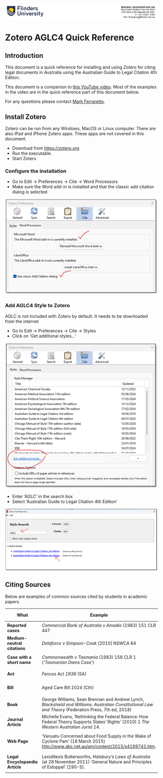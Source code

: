 <p align="center">
    <img src="../static/img/document_header.png" alt="Flinders University Header">
</p>

# Zotero AGLC4 Quick Reference

## Introduction
This document is a quick reference for installing and using Zotero for citing legal documents in Australia using the Australian Guide to Legal Citation 4th Edition.

This document is a companion to [this YouTube video](https://youtu.be/qd13d27LLCw). Most of the examples in the video are in the quick reference part of this document below.

For any questions please contact [Mark Ferraretto](https://people.flinders.edu.au/mark.ferraretto).

## Install Zotero
Zotero can be run from any Windows, MacOS or Linux computer. There are also iPad and iPhone Zotero apps. These apps are not covered in this document.

* Download from https://zotero.org
* Run the executable.
* Start Zotero

### Configure the installation
* Go to Edit -> Preferences -> Cite -> Word Processors
* Make sure the Word add-in is installed and that the classic add citation dialog is selected

<p align="center">
    <img src="../static/img/qref1.png" >
</p>

### Add AGLC4 Style to Zotero
AGLC is not included with Zotero by default. It needs to be downloaded from the internet
* Go to Edit -> Preferences -> Cite -> Styles
* Click on ‘Get additional styles…’
<p align="center">
    <img src="../static/img/qref2.png">
</p>

* Enter ‘AGLC’ in the search box
* Select ‘Australian Guide to Legal Citation 4th Edition’
<p align="center">
    <img src="../static/img/qref3.png">
</p>

## Citing Sources
Below are examples of common sources cited by students in academic papers.

What|Example|Add to Zotero
---|---|---
**Reported cases**|*Commercial Bank of Australia v Amadio* (1983) 151 CLR 447|<img src="../static/img/qrtable1_reported.png" width=600>
**Medium-neutral citations**|*Delaforce v Simpson-Cook* [2010] NSWCA 84|<img src="../static/img/qrtable2_mnc.png" width=600>
**Case with a short name**|*Commonwealth v Tasmania* (1983) 158 CLR 1 ('*Tasmanian Dams Case*')|<img src="../static/img/qrtable3_cwn.png" width=600>
**Act**|*Fences Act 1936* (SA)|<img src="../static/img/qrtable4_act.png" width=600>
**Bill**|Aged Care Bill 2024 (Cth)|<img src="../static/img/qrtable5_bill.png" width=600>
**Book**|George Williams, Sean Brennan and Andrew Lynch, *Blackshield and Williams: Australian Constitutional Law and Theory* (Federation Press, 7th ed, 2018)|<img src="../static/img/qrtable6_book.png" width=600>
**Journal Article**|Michelle Evans, ‘Rethinking the Federal Balance: How Federal Theory Supports States’ Rights’ (2010) 1 *The Western Australian Jurist* 14.|<img src="../static/img/qrtable7_article.png" width=600>
**Web Page**|‘Vanuatu Concerned about Food Supply in the Wake of Cyclone Pam’ (18 March 2015) <http://www.abc.net.au/am/content/2015/s4199741.htm>.|<img src="../static/img/qrtable8_web.png" width=600>
**Legal Encyclopaedia Article**|LexisNexis Butterworths, *Halsbury’s Laws of Australia* (at 28 November 2011) ‘General Nature and Principles of Estoppel’ [190-5].|<img src="../static/img/qrtable9_encyc.png" width=600>
